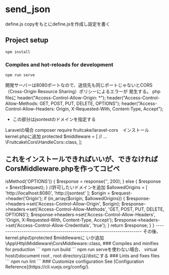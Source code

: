 # send_json
define.js copyをもとにdefine.jsを作成し設定を書く

## Project setup
```
npm install
```

### Compiles and hot-reloads for development
```
npm run serve
```
開発サーバーは8080ポートなので、送信先も同じポートじゃないとCORS（Cross-Origin Resource Sharing）ポリシーによるエラーが
発生する。
php fileに
header("Access-Control-Allow-Origin: *");
header("Access-Control-Allow-Methods: GET, POST, PUT, DELETE, OPTIONS");
header("Access-Control-Allow-Headers: Origin, X-Requested-With, Content-Type, Accept");
* この部分はjsontestのドメインを指定する

Laravelの場合
composer require fruitcake/laravel-cors　インストール
kernel.phpに追加
protected $middleware = [
    // ...
    \Fruitcake\Cors\HandleCors::class,
];

これをインストールできればいいが、できなければ
CorsMiddleware.phpを作ってコピペ
--------------------------------------------------------------
<?php

// app/Http/Middleware/CorsMiddleware.php


namespace App\Http\Middleware;

use Closure;

class CorsMiddleware
{
    public function handle($request, Closure $next)
    {
        if ($request->isMethod('OPTIONS')) {
            $response = response('', 200);
        } else {
            $response = $next($request);
        }
    
        //許可したいドメインを追加
        $allowedOrigins = [
            'http://localhost:8080', 
            'http://jsontest'
        ];
        $origin = $request->header('Origin');
        if (in_array($origin, $allowedOrigins)) {
            $response->headers->set('Access-Control-Allow-Origin', $origin);
            $response->headers->set('Access-Control-Allow-Methods', 'GET, POST, PUT, DELETE, OPTIONS');
            $response->headers->set('Access-Control-Allow-Headers', 'Origin, X-Requested-With, Content-Type, Accept');
            $response->headers->set('Access-Control-Allow-Credentials', 'true');
        }
        return $response;
    }
}
-----------------------------------------------------------------------
その後、kernel.phpのprotected $middlewareに
いか追加
\App\Http\Middleware\CorsMiddleware::class,

### Compiles and minifies for production
```
npm run build
```
npm run serveを使わない場合、
virtual hostのdocument root , root directoryは/distにする

### Lints and fixes files
```
npm run lint
```

### Customize configuration
See [Configuration Reference](https://cli.vuejs.org/config/).
